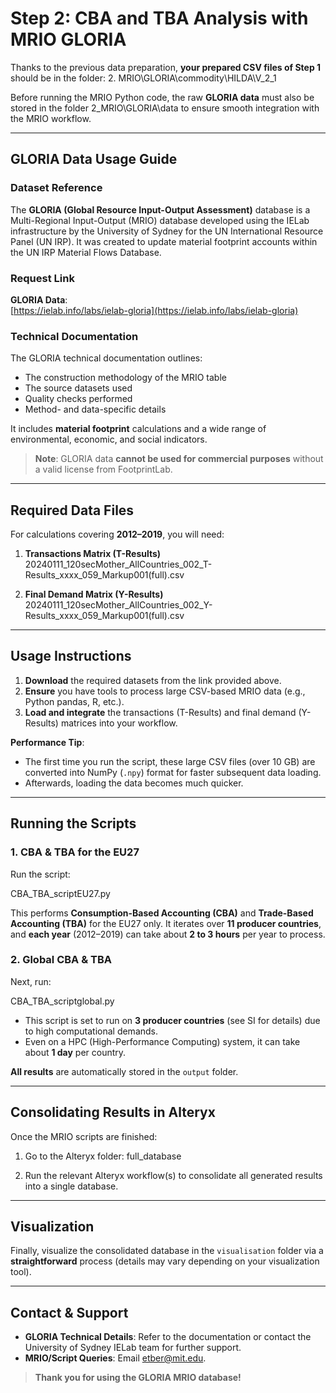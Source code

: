 # Step 2: CBA and TBA Analysis with MRIO GLORIA

Thanks to the previous data preparation, **your prepared CSV files of Step 1** should be in the folder: 2. MRIO\GLORIA\commodity\HILDA\V_2_1

Before running the MRIO Python code, the raw **GLORIA data** must also be stored in the folder 2_MRIO\GLORIA\data to ensure smooth integration with the MRIO workflow.

---

## GLORIA Data Usage Guide

### Dataset Reference
The **GLORIA (Global Resource Input-Output Assessment)** database is a Multi-Regional Input-Output (MRIO) database developed using the IELab infrastructure by the University of Sydney for the UN International Resource Panel (UN IRP). It was created to update material footprint accounts within the UN IRP Material Flows Database. 

### Request Link
**GLORIA Data**:  
[https://ielab.info/labs/ielab-gloria](https://ielab.info/labs/ielab-gloria)

### Technical Documentation
The GLORIA technical documentation outlines:

- The construction methodology of the MRIO table  
- The source datasets used  
- Quality checks performed  
- Method- and data-specific details  

It includes **material footprint** calculations and a wide range of environmental, economic, and social indicators.

> **Note**: GLORIA data **cannot be used for commercial purposes** without a valid license from FootprintLab.

---

## Required Data Files
For calculations covering **2012–2019**, you will need:

1. **Transactions Matrix (T-Results)**  
20240111_120secMother_AllCountries_002_T-Results_xxxx_059_Markup001(full).csv

2. **Final Demand Matrix (Y-Results)**  
20240111_120secMother_AllCountries_002_Y-Results_xxxx_059_Markup001(full).csv

   
---

## Usage Instructions

1. **Download** the required datasets from the link provided above.  
2. **Ensure** you have tools to process large CSV-based MRIO data (e.g., Python pandas, R, etc.).  
3. **Load and integrate** the transactions (T-Results) and final demand (Y-Results) matrices into your workflow.

**Performance Tip**:  
- The first time you run the script, these large CSV files (over 10 GB) are converted into NumPy (`.npy`) format for faster subsequent data loading.  
- Afterwards, loading the data becomes much quicker.

---

## Running the Scripts

### 1. CBA & TBA for the EU27
Run the script:

CBA_TBA_scriptEU27.py

This performs **Consumption-Based Accounting (CBA)** and **Trade-Based Accounting (TBA)** for the EU27 only. It iterates over **11 producer countries**, and **each year** (2012–2019) can take about **2 to 3 hours** per year to process.

### 2. Global CBA & TBA
Next, run:

CBA_TBA_scriptglobal.py

- This script is set to run on **3 producer countries** (see SI for details) due to high computational demands.
- Even on a HPC (High-Performance Computing) system, it can take about **1 day** per country.

**All results** are automatically stored in the `output` folder.

---

## Consolidating Results in Alteryx
Once the MRIO scripts are finished:

1. Go to the Alteryx folder:
full_database

2. Run the relevant Alteryx workflow(s) to consolidate all generated results into a single database.

---

## Visualization
Finally, visualize the consolidated database in the `visualisation` folder via a **straightforward** process (details may vary depending on your visualization tool).

---

## Contact & Support
- **GLORIA Technical Details**: Refer to the documentation or contact the University of Sydney IELab team for further support.  
- **MRIO/Script Queries**: Email [etber@mit.edu](mailto:etber@mit.edu).

> **Thank you for using the GLORIA MRIO database!**
